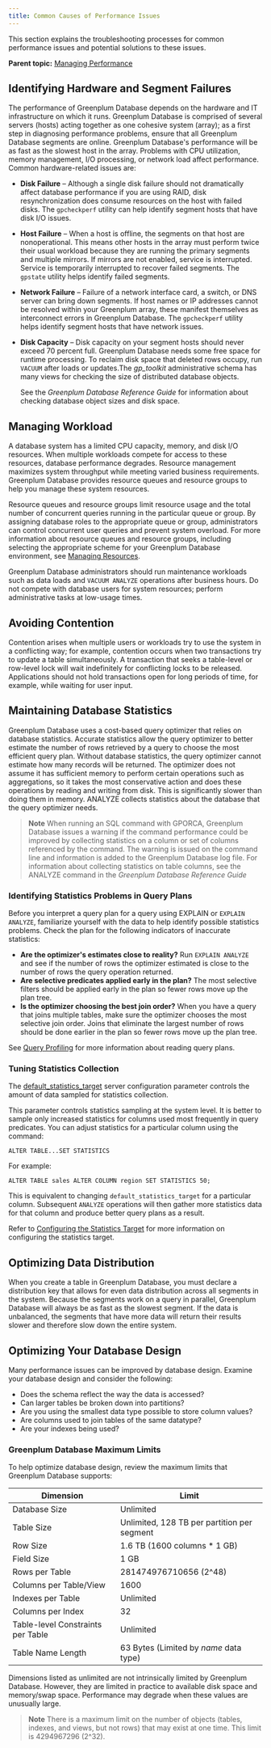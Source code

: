 ```yaml
---
title: Common Causes of Performance Issues 
---
```


This section explains the troubleshooting processes for common performance issues and potential solutions to these issues.

**Parent topic:** [Managing Performance](partV.html)

## <a id="topic2"></a>Identifying Hardware and Segment Failures 

The performance of Greenplum Database depends on the hardware and IT infrastructure on which it runs. Greenplum Database is comprised of several servers \(hosts\) acting together as one cohesive system \(array\); as a first step in diagnosing performance problems, ensure that all Greenplum Database segments are online. Greenplum Database's performance will be as fast as the slowest host in the array. Problems with CPU utilization, memory management, I/O processing, or network load affect performance. Common hardware-related issues are:

-   **Disk Failure** – Although a single disk failure should not dramatically affect database performance if you are using RAID, disk resynchronization does consume resources on the host with failed disks. The `gpcheckperf` utility can help identify segment hosts that have disk I/O issues.
-   **Host Failure** – When a host is offline, the segments on that host are nonoperational. This means other hosts in the array must perform twice their usual workload because they are running the primary segments and multiple mirrors. If mirrors are not enabled, service is interrupted. Service is temporarily interrupted to recover failed segments. The `gpstate` utility helps identify failed segments.
-   **Network Failure** – Failure of a network interface card, a switch, or DNS server can bring down segments. If host names or IP addresses cannot be resolved within your Greenplum array, these manifest themselves as interconnect errors in Greenplum Database. The `gpcheckperf` utility helps identify segment hosts that have network issues.
-   **Disk Capacity** – Disk capacity on your segment hosts should never exceed 70 percent full. Greenplum Database needs some free space for runtime processing. To reclaim disk space that deleted rows occupy, run `VACUUM` after loads or updates.The *gp\_toolkit* administrative schema has many views for checking the size of distributed database objects.

    See the *Greenplum Database Reference Guide* for information about checking database object sizes and disk space.


## <a id="topic3"></a>Managing Workload 

A database system has a limited CPU capacity, memory, and disk I/O resources. When multiple workloads compete for access to these resources, database performance degrades. Resource management maximizes system throughput while meeting varied business requirements. Greenplum Database provides resource queues and resource groups to help you manage these system resources.

Resource queues and resource groups limit resource usage and the total number of concurrent queries running in the particular queue or group. By assigning database roles to the appropriate queue or group, administrators can control concurrent user queries and prevent system overload. For more information about resource queues and resource groups, including selecting the appropriate scheme for your Greenplum Database environment, see [Managing Resources](wlmgmt.html).

Greenplum Database administrators should run maintenance workloads such as data loads and `VACUUM ANALYZE` operations after business hours. Do not compete with database users for system resources; perform administrative tasks at low-usage times.

## <a id="topic4"></a>Avoiding Contention 

Contention arises when multiple users or workloads try to use the system in a conflicting way; for example, contention occurs when two transactions try to update a table simultaneously. A transaction that seeks a table-level or row-level lock will wait indefinitely for conflicting locks to be released. Applications should not hold transactions open for long periods of time, for example, while waiting for user input.

## <a id="topic5"></a>Maintaining Database Statistics 

Greenplum Database uses a cost-based query optimizer that relies on database statistics. Accurate statistics allow the query optimizer to better estimate the number of rows retrieved by a query to choose the most efficient query plan. Without database statistics, the query optimizer cannot estimate how many records will be returned. The optimizer does not assume it has sufficient memory to perform certain operations such as aggregations, so it takes the most conservative action and does these operations by reading and writing from disk. This is significantly slower than doing them in memory. ANALYZE collects statistics about the database that the query optimizer needs.

> **Note** When running an SQL command with GPORCA, Greenplum Database issues a warning if the command performance could be improved by collecting statistics on a column or set of columns referenced by the command. The warning is issued on the command line and information is added to the Greenplum Database log file. For information about collecting statistics on table columns, see the ANALYZE command in the *Greenplum Database Reference Guide*

### <a id="topic6"></a>Identifying Statistics Problems in Query Plans 

Before you interpret a query plan for a query using EXPLAIN or `EXPLAIN ANALYZE`, familiarize yourself with the data to help identify possible statistics problems. Check the plan for the following indicators of inaccurate statistics:

-   **Are the optimizer's estimates close to reality?** Run `EXPLAIN ANALYZE` and see if the number of rows the optimizer estimated is close to the number of rows the query operation returned.
-   **Are selective predicates applied early in the plan?** The most selective filters should be applied early in the plan so fewer rows move up the plan tree.
-   **Is the optimizer choosing the best join order?** When you have a query that joins multiple tables, make sure the optimizer chooses the most selective join order. Joins that eliminate the largest number of rows should be done earlier in the plan so fewer rows move up the plan tree.

See [Query Profiling](query/topics/query-profiling.html) for more information about reading query plans.

### <a id="topic7"></a>Tuning Statistics Collection 

The [default_statistics_target](../ref_guide/config_params/guc-list.html#default_statistics_target) server configuration parameter controls the amount of data sampled for statistics collection.

This parameter controls statistics sampling at the system level. It is better to sample only increased statistics for columns used most frequently in query predicates. You can adjust statistics for a particular column using the command:

`ALTER TABLE...SET STATISTICS`

For example:

```
ALTER TABLE sales ALTER COLUMN region SET STATISTICS 50;
```

This is equivalent to changing `default_statistics_target` for a particular column. Subsequent `ANALYZE` operations will then gather more statistics data for that column and produce better query plans as a result.

Refer to [Configuring the Statistics Target](../best_practices/analyze.html) for more information on configuring the statistics target.

## <a id="topic8"></a>Optimizing Data Distribution 

When you create a table in Greenplum Database, you must declare a distribution key that allows for even data distribution across all segments in the system. Because the segments work on a query in parallel, Greenplum Database will always be as fast as the slowest segment. If the data is unbalanced, the segments that have more data will return their results slower and therefore slow down the entire system.

## <a id="topic9"></a>Optimizing Your Database Design 

Many performance issues can be improved by database design. Examine your database design and consider the following:

-   Does the schema reflect the way the data is accessed?
-   Can larger tables be broken down into partitions?
-   Are you using the smallest data type possible to store column values?
-   Are columns used to join tables of the same datatype?
-   Are your indexes being used?

### <a id="topic10"></a>Greenplum Database Maximum Limits 

To help optimize database design, review the maximum limits that Greenplum Database supports:

|Dimension|Limit|
|---------|-----|
|Database Size|Unlimited|
|Table Size|Unlimited, 128 TB per partition per segment|
|Row Size|1.6 TB \(1600 columns \* 1 GB\)|
|Field Size|1 GB|
|Rows per Table|281474976710656 \(2^48\)|
|Columns per Table/View|1600|
|Indexes per Table|Unlimited|
|Columns per Index|32|
|Table-level Constraints per Table|Unlimited|
|Table Name Length|63 Bytes \(Limited by *name* data type\)|

Dimensions listed as unlimited are not intrinsically limited by Greenplum Database. However, they are limited in practice to available disk space and memory/swap space. Performance may degrade when these values are unusually large.

> **Note** There is a maximum limit on the number of objects \(tables, indexes, and views, but not rows\) that may exist at one time. This limit is 4294967296 \(2^32\).

